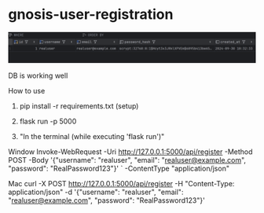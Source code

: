# gnosis-user-registration

![alt text](image.png)

DB is working well

How to use

1. pip install -r requirements.txt (setup)

2. flask run -p 5000

3. "In the terminal (while executing 'flask run')"

Window Invoke-WebRequest -Uri http://127.0.0.1:5000/api/register -Method POST -Body '{"username": "realuser", "email": "realuser@example.com", "password": "RealPassword123"}' ` -ContentType "application/json"

Mac curl -X POST http://127.0.0.1:5000/api/register
-H "Content-Type: application/json"
-d '{"username": "realuser", "email": "realuser@example.com", "password": "RealPassword123"}'
